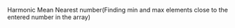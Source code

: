 Harmonic Mean
Nearest number(Finding min and max elements close to the entered number in the array)
